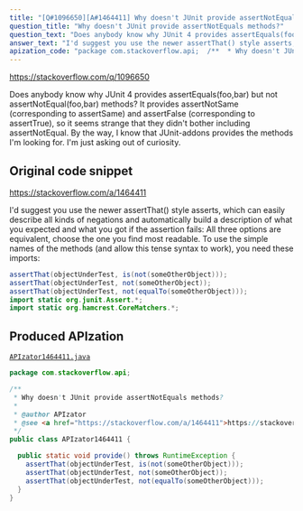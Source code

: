 ```yaml
---
title: "[Q#1096650][A#1464411] Why doesn't JUnit provide assertNotEquals methods?"
question_title: "Why doesn't JUnit provide assertNotEquals methods?"
question_text: "Does anybody know why JUnit 4 provides assertEquals(foo,bar) but not assertNotEqual(foo,bar) methods? It provides assertNotSame (corresponding to assertSame) and assertFalse (corresponding to assertTrue), so it seems strange that they didn't bother including assertNotEqual. By the way, I know that JUnit-addons provides the methods I'm looking for. I'm just asking out of curiosity."
answer_text: "I'd suggest you use the newer assertThat() style asserts, which can easily describe all kinds of negations and automatically build a description of what you expected and what you got if the assertion fails: All three options are equivalent, choose the one you find most readable. To use the simple names of the methods (and allow this tense syntax to work), you need these imports:"
apization_code: "package com.stackoverflow.api;  /**  * Why doesn't JUnit provide assertNotEquals methods?  *  * @author APIzator  * @see <a href=\"https://stackoverflow.com/a/1464411\">https://stackoverflow.com/a/1464411</a>  */ public class APIzator1464411 {    public static void provide() throws RuntimeException {     assertThat(objectUnderTest, is(not(someOtherObject)));     assertThat(objectUnderTest, not(someOtherObject));     assertThat(objectUnderTest, not(equalTo(someOtherObject)));   } }"
---
```


https://stackoverflow.com/q/1096650

Does anybody know why JUnit 4 provides assertEquals(foo,bar) but not assertNotEqual(foo,bar) methods?
It provides assertNotSame (corresponding to assertSame) and assertFalse (corresponding to assertTrue), so it seems strange that they didn&#x27;t bother including assertNotEqual.
By the way, I know that JUnit-addons provides the methods I&#x27;m looking for. I&#x27;m just asking out of curiosity.



## Original code snippet

https://stackoverflow.com/a/1464411

I&#x27;d suggest you use the newer assertThat() style asserts, which can easily describe all kinds of negations and automatically build a description of what you expected and what you got if the assertion fails:
All three options are equivalent, choose the one you find most readable.
To use the simple names of the methods (and allow this tense syntax to work), you need these imports:

```java
assertThat(objectUnderTest, is(not(someOtherObject)));
assertThat(objectUnderTest, not(someOtherObject));
assertThat(objectUnderTest, not(equalTo(someOtherObject)));
import static org.junit.Assert.*;
import static org.hamcrest.CoreMatchers.*;
```

## Produced APIzation

[`APIzator1464411.java`](https://github.com/pasqualesalza/apization-temp-data/raw/master/apizations/java/APIzator1464411.java)

```java
package com.stackoverflow.api;

/**
 * Why doesn't JUnit provide assertNotEquals methods?
 *
 * @author APIzator
 * @see <a href="https://stackoverflow.com/a/1464411">https://stackoverflow.com/a/1464411</a>
 */
public class APIzator1464411 {

  public static void provide() throws RuntimeException {
    assertThat(objectUnderTest, is(not(someOtherObject)));
    assertThat(objectUnderTest, not(someOtherObject));
    assertThat(objectUnderTest, not(equalTo(someOtherObject)));
  }
}

```